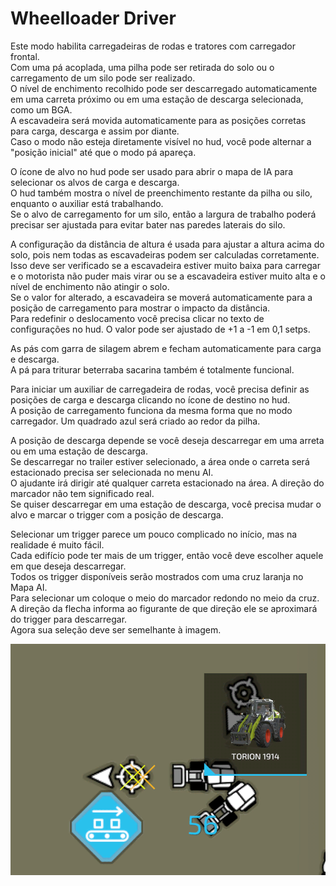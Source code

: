 # Wheelloader Driver
  
Este modo habilita carregadeiras de rodas e tratores com carregador frontal.  
Com uma pá acoplada, uma pilha pode ser retirada do solo ou o carregamento de um silo pode ser realizado.  
O nível de enchimento recolhido pode ser descarregado automaticamente em uma carreta próximo ou em uma estação de descarga selecionada, como um BGA.  
A escavadeira será movida automaticamente para as posições corretas para carga, descarga e assim por diante.  
Caso o modo não esteja diretamente visível no hud, você pode alternar a "posição inicial" até que o modo pá apareça.  
  
O ícone de alvo no hud pode ser usado para abrir o mapa de IA para selecionar os alvos de carga e descarga.  
O hud também mostra o nível de preenchimento restante da pilha ou silo, enquanto o auxiliar está trabalhando.  
Se o alvo de carregamento for um silo, então a largura de trabalho poderá precisar ser ajustada para evitar bater nas paredes laterais do silo.  
  
A configuração da distância de altura é usada para ajustar a altura acima do solo, pois nem todas as escavadeiras podem ser calculadas corretamente.  
Isso deve ser verificado se a escavadeira estiver muito baixa para carregar e o motorista não puder mais virar ou se a escavadeira estiver muito alta e o nível de enchimento não atingir o solo.  
Se o valor for alterado, a escavadeira se moverá automaticamente para a posição de carregamento para mostrar o impacto da distância.  
Para redefinir o deslocamento você precisa clicar no texto de configurações no hud. O valor pode ser ajustado de +1 a -1 em 0,1 setps.  
  
As pás com garra de silagem abrem e fecham automaticamente para carga e descarga.  
A pá para triturar beterraba sacarina também é totalmente funcional.  


  
Para iniciar um auxiliar de carregadeira de rodas, você precisa definir as posições de carga e descarga clicando no ícone de destino no hud.  
A posição de carregamento funciona da mesma forma que no modo carregador. Um quadrado azul será criado ao redor da pilha.  
  
A posição de descarga depende se você deseja descarregar em uma arreta ou em uma estação de descarga.  
Se descarregar no trailer estiver selecionado, a área onde o carreta será estacionado precisa ser selecionada no menu AI.  
O ajudante irá dirigir até qualquer carreta estacionado na área. A direção do marcador não tem significado real.  
Se quiser descarregar em uma estação de descarga, você precisa mudar o alvo e marcar o trigger com a posição de descarga.  


  
Selecionar um trigger parece um pouco complicado no início, mas na realidade é muito fácil.  
Cada edifício pode ter mais de um trigger, então você deve escolher aquele em que deseja descarregar.  
Todos os trigger disponíveis serão mostrados com uma cruz laranja no Mapa AI.  
Para selecionar um coloque o meio do marcador redondo no meio da cruz.  
A direção da flecha informa ao figurante de que direção ele se aproximará do trigger para descarregar.  
Agora sua seleção deve ser semelhante à imagem.  


![Image](../assets/images/shovelloadertrigger_0_0_830_610.png)

